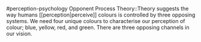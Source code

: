 #perception-psychology 
Opponent Process Theory::Theory suggests the way humans [[perception|perceive]] colours is controlled by three opposing systems. We need four unique colours to characterise our perception of colour; blue, yellow, red, and green. There are three opposing channels in our vision.
<!--SR:!2024-02-03,1,230-->